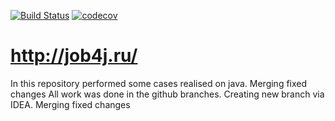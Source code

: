 [![Build Status](https://travis-ci.org/vladislavXXL/vivanov.svg?branch=master)](https://travis-ci.org/vladislavXXL/vivanov)
[![codecov](https://codecov.io/gh/vladislavXXL/vivanov/branch/master/graph/badge.svg)](https://codecov.io/gh/vladislavXXL/vivanov)

# http://job4j.ru/

In this repository performed some cases realised on java.
Merging fixed changes
All work was done in the github branches.
Creating new branch via IDEA.
Merging fixed changes